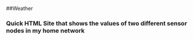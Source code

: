 ##Weather
### Quick HTML Site that shows the values of two different sensor nodes in my home network
